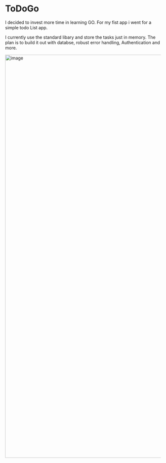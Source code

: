 # ToDoGo
I decided to invest more time in learning GO. For my fist app i went for a simple todo List app. 

I currently use the standard libary and store the tasks just in memory. The plan is to build it out with databse, robust error handling, Authentication and more.

<img width="1301" alt="image" src="https://github.com/user-attachments/assets/df5766f2-b254-4791-8b9b-ca1e0e191d1e" />

